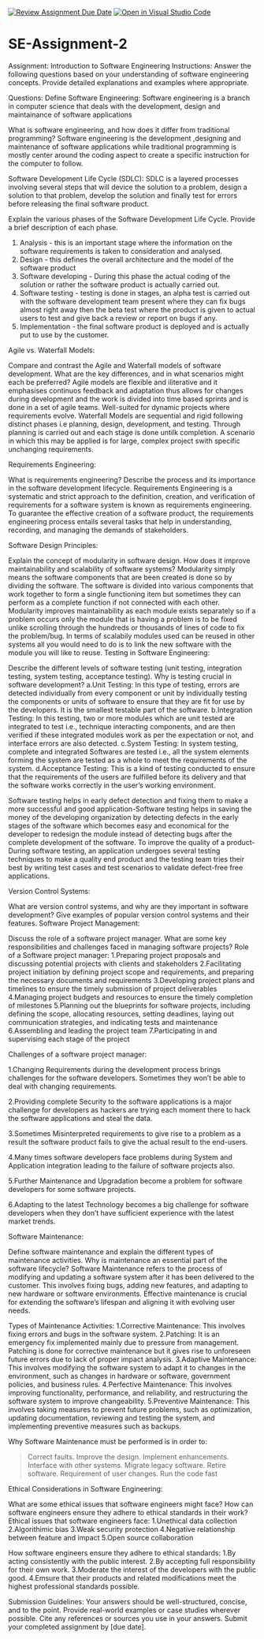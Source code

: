 [![Review Assignment Due Date](https://classroom.github.com/assets/deadline-readme-button-24ddc0f5d75046c5622901739e7c5dd533143b0c8e959d652212380cedb1ea36.svg)](https://classroom.github.com/a/-ucQIGTc)
[![Open in Visual Studio Code](https://classroom.github.com/assets/open-in-vscode-718a45dd9cf7e7f842a935f5ebbe5719a5e09af4491e668f4dbf3b35d5cca122.svg)](https://classroom.github.com/online_ide?assignment_repo_id=15248109&assignment_repo_type=AssignmentRepo)
# SE-Assignment-2
Assignment: Introduction to Software Engineering
Instructions:
Answer the following questions based on your understanding of software engineering concepts. Provide detailed explanations and examples where appropriate.

Questions:
Define Software Engineering:
Software engineering is a branch in computer science that deals with the development, design and maintainance of software applications

What is software engineering, and how does it differ from traditional programming?
Software engineering is the development ,designing and maintenance of software applications while  traditional programming is mostly center around the coding aspect to create a specific instruction for the computer to follow.
 

Software Development Life Cycle (SDLC):
SDLC is a layered processes involving several steps that will device the solution to a problem, design a solution to that problem, develop the solution and finally test for errors before releasing the final software product.

Explain the various phases of the Software Development Life Cycle. Provide a brief description of each phase.
1. Analysis - this is an important stage where the information on the software requirements is taken to consideration and analysed.  
2. Design - this defines the overall architecture and the model of the software product
3. Software developing - During this phase the actual coding of the solution or rather the software product is actually carried out.
4. Software testing - testing is done in stages, an alpha test is carried out with the software development team present where they can fix bugs almost right away then the beta test where the product is given to actual users to test and give back a review or report on bugs if any.
5. Implementation - the final software product is deployed and is actually put to use by the customer.


Agile vs. Waterfall Models:

Compare and contrast the Agile and Waterfall models of software development. What are the key differences, and in what scenarios might each be preferred?
Agile models are flexible and iliterative and it emphasises continuos feedback and adaptation thus allows for changes during development and the work is divided into time based sprints and is done in a set of agile teams. Well-suited for dynamic projects where requirements evolve.
Waterfall Models are sequential and rigid following distinct phases i.e planning, design, development, and testing. Through planning is carried out and each stage is done untilk completion. A scenario in which this may be applied is for large, complex project swith specific unchanging requirements.

Requirements Engineering:

What is requirements engineering? Describe the process and its importance in the software development lifecycle.
Requirements Engineering is a systematic and strict approach to the definition, creation, and verification of requirements for a software system is known as requirements engineering. To guarantee the effective creation of a software product, the requirements engineering process entails several tasks that help in understanding, recording, and managing the demands of stakeholders.

Software Design Principles:

Explain the concept of modularity in software design. How does it improve maintainability and scalability of software systems?
Modularity simply means the software components that are been created is done so by dividing the software. The software is divided into various components that work together to form a single functioning item but sometimes they can perform as a complete function if not connected with each other. 
Modularity improves maintainability as each module exists separately so if a problem occurs only the module that is having a problem is to be fixed unlike scrolling through the hundreds or thousands of lines of code to fix the problem/bug.
In terms of scalabily modules used can be reused in other systems all you would need to do is to link the new software with the module you will like to reuse. 
Testing in Software Engineering:

Describe the different levels of software testing (unit testing, integration testing, system testing, acceptance testing). Why is testing crucial in software development?
a.Unit Testing: In this type of testing, errors are detected individually from every component or unit by individually testing the components or units of software to ensure that they are fit for use by the developers. It is the smallest testable part of the software.
b.Integration Testing: In this testing, two or more modules which are unit tested are integrated to test i.e., technique interacting components, and are then verified if these integrated modules work as per the expectation or not, and interface errors are also detected.
c.System Testing: In system testing, complete and integrated Softwares are tested i.e., all the system elements forming the system are tested as a whole to meet the requirements of the system.
d.Acceptance Testing: This is a kind of testing conducted to ensure that the requirements of the users are fulfilled before its delivery and that the software works correctly in the user’s working environment.

Software testing helps in early defect detection and fixing them to make a more successful and good application-Software testing helps in saving the money of the developing organization by detecting defects in the early stages of the software which becomes easy and economical for the developer to redesign the module instead of detecting bugs after the complete development of the software. 
To improve the quality of a product- During software testing, an application undergoes several testing techniques to make a quality end product and the testing team tries their best by writing test cases and test scenarios to validate defect-free free applications.

Version Control Systems:

What are version control systems, and why are they important in software development? Give examples of popular version control systems and their features.
Software Project Management:

Discuss the role of a software project manager. What are some key responsibilities and challenges faced in managing software projects?
Role of a Software project manager:
1.Preparing project proposals and discussing potential projects with clients and stakeholders
2.Facilitating project initiation by defining project scope and requirements, and preparing the necessary documents and requirements
3.Developing project plans and timelines to ensure the timely submission of project deliverables
4.Managing project budgets and resources to ensure the timely completion of milestones
5.Planning out the blueprints for software projects, including defining the scope, allocating resources, setting deadlines, laying out communication strategies, and indicating tests and maintenance
6.Assembling and leading the project team
7.Participating in and supervising each stage of the project

Challenges of a software project manager:

1.Changing Requirements during the development process brings challenges for the software developers. Sometimes they won’t be able to deal with changing requirements. 
 
2.Providing complete Security to the software applications is a major challenge for developers as hackers are trying each moment there to hack the software applications and steal the data. 
 
3.Sometimes Misinterpreted requirements to give rise to a problem as a result the software product fails to give the actual result to the end-users. 
 
4.Many times software developers face problems during System and Application integration leading to the failure of software projects also. 
 
5.Further Maintenance and Upgradation become a problem for software developers for some software projects. 
 
6.Adapting to the latest Technology becomes a big challenge for software developers when they don’t have sufficient experience with the latest market trends. 

Software Maintenance:

Define software maintenance and explain the different types of maintenance activities. Why is maintenance an essential part of the software lifecycle?
Software Maintenance refers to the process of modifying and updating a software system after it has been delivered to the customer. This involves fixing bugs, adding new features, and adapting to new hardware or software environments. Effective maintenance is crucial for extending the software’s lifespan and aligning it with evolving user needs.

Types of Maintenance Activities:
1.Corrective Maintenance: This involves fixing errors and bugs in the software system.
2.Patching: It is an emergency fix implemented mainly due to pressure from management. Patching is done for corrective maintenance but it gives rise to unforeseen future errors due to lack of proper impact analysis.
3.Adaptive Maintenance: This involves modifying the software system to adapt it to changes in the environment, such as changes in hardware or software, government policies, and business rules.
4.Perfective Maintenance: This involves improving functionality, performance, and reliability, and restructuring the software system to improve changeability.
5.Preventive Maintenance: This involves taking measures to prevent future problems, such as optimization, updating documentation, reviewing and testing the system, and implementing preventive measures such as backups.

Why Software Maintenance must be performed is in order to: 
>Correct faults.
>Improve the design.
>Implement enhancements.
>Interface with other systems.
>Migrate legacy software.
>Retire software.
>Requirement of user changes.
>Run the code fast

Ethical Considerations in Software Engineering:

What are some ethical issues that software engineers might face? How can software engineers ensure they adhere to ethical standards in their work?
Ethical issues that software engineers face:
1.Unethical data collection
2.Algorithimic bias
3.Weak security protection
4.Negative relationship between feature and impact
5.Open source collaboration

How software engineers ensure they adhere to ethical standards:
1.By acting consistently with the public interest.
2.By accepting full responsibility for their own work.
3.Moderate the interest of the developers with the public good.
4.Emsure that their products and related modifications meet the highest professional standards possible.

Submission Guidelines:
Your answers should be well-structured, concise, and to the point.
Provide real-world examples or case studies wherever possible.
Cite any references or sources you use in your answers.
Submit your completed assignment by [due date].
